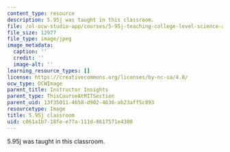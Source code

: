 ```yaml
---
content_type: resource
description: 5.95j was taught in this classroom.
file: /ol-ocw-studio-app/courses/5-95j-teaching-college-level-science-and-engineering-fall-2015/c061a1b718fee77a111d8617571e4308_5-95-classroom.jpg
file_size: 12977
file_type: image/jpeg
image_metadata:
  caption: ''
  credit: ''
  image-alt: ''
learning_resource_types: []
license: https://creativecommons.org/licenses/by-nc-sa/4.0/
ocw_type: OCWImage
parent_title: Instructor Insights
parent_type: ThisCourseAtMITSection
parent_uid: 13f35011-4658-d902-4636-ab23aff5c893
resourcetype: Image
title: 5.95j classroom
uid: c061a1b7-18fe-e77a-111d-8617571e4308
---
```

5.95j was taught in this classroom.
